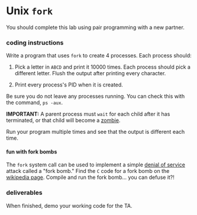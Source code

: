 # Unix `fork`
 
You should complete this lab using pair programming with a new partner.

### coding instructions

Write a program that uses `fork` to create 4 processes.  Each process should:

1.  Pick a letter in `ABCD` and print it 10000 times.  Each process should pick a different letter.  Flush the output after printing every character.

2.  Print every process's PID when it is created.

Be sure you do not leave any processes running.  You can check this with the command, `ps -aux`. 

**IMPORTANT:** A parent process must `wait` for each child after it has terminated, or that child will become a [zombie](https://en.wikipedia.org/wiki/Zombie_process).

Run your program multiple times and see that the output is different each time.

#### fun with fork bombs

The `fork` system call can be used to implement a simple [denial of service](https://en.wikipedia.org/wiki/Denial-of-service_attack) attack called a "fork bomb."  Find the `C` code for a fork bomb on the [wikipedia page](https://en.wikipedia.org/wiki/Fork_bomb).  Compile and run the fork bomb... you can defuse it?!

### deliverables

When finished, demo your working code for the TA.  

